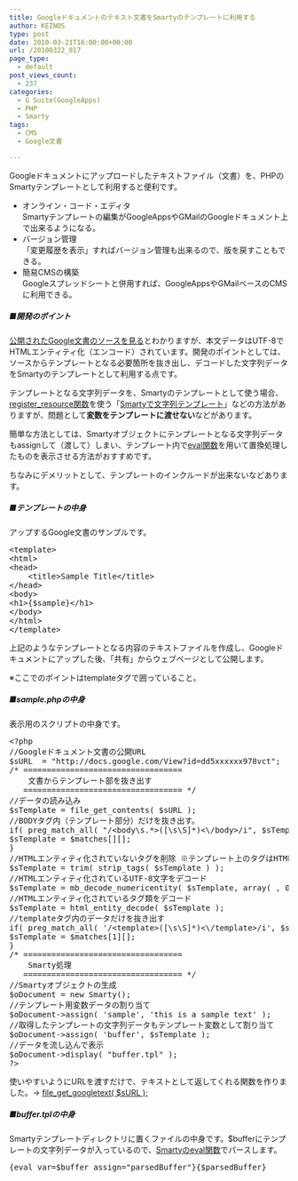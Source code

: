 ```yaml
---
title: Googleドキュメントのテキスト文書をSmartyのテンプレートに利用する
author: KEINOS
type: post
date: 2010-03-21T16:00:00+00:00
url: /20100322_817
page_type:
  - default
post_views_count:
  - 237
categories:
  - G Suite(GoogleApps)
  - PHP
  - Smarty
tags:
  - CMS
  - Google文書

---
```

<div class="section">
  <p>
    Googleドキュメントにアップロードしたテキストファイル（文書）を、PHPのSmartyテンプレートとして利用すると便利です。
  </p>
  
  <ul>
    <li>
      オンライン・コード・エディタ<br />Smartyテンプレートの編集がGoogleAppsやGMailのGoogleドキュメント上で出来るようになる。
    </li>
    <li>
      バージョン管理<br />「変更履歴を表示」すればバージョン管理も出来るので、版を戻すこともできる。
    </li>
    <li>
      簡易CMSの構築<br />Googleスプレッドシートと併用すれば、GoogleAppsやGMailベースのCMSに利用できる。
    </li>
  </ul>
  
  <h5 id="outline__1">
    ■開発のポイント
  </h5>
  
  <p>
    <a href="http://docs.google.com/View?id=dd5x39kq_12sh978vct" target="_blank">公開されたGoogle文書のソースを見る</a>とわかりますが、本文データはUTF-8でHTMLエンティティ化（エンコード）されています。開発のポイントとしては、ソースからテンプレートとなる必要箇所を抜き出し、デコードした文字列データをSmartyのテンプレートとして利用する点です。
  </p>
  
  <p>
    テンプレートとなる文字列データを、Smartyのテンプレートとして使う場合、<a href="http://www.smarty.net/manual/ja/api.register.resource.php" target="_blank">register_resource関数</a>を使う「<a href="http://d.hatena.ne.jp/taraburo/20080804/1217867314" target="_blank">Smartyで文字列テンプレート</a>」などの方法がありますが、問題として<span style="font-weight:bold;" class="deco">変数をテンプレートに渡せない</span>などがあります。
  </p>
  
  <p>
    簡単な方法としては、Smartyオブジェクトにテンプレートとなる文字列データもassignして（渡して）しまい、テンプレート内で<a href="http://www.smarty.net/manual/ja/language.function.eval.php" target="_blank">eval関数</a>を用いて置換処理したものを表示させる方法がおすすめです。
  </p>
  
  <p>
    ちなみにデメリットとして、テンプレートのインクルードが出来ないなどあります。
  </p>
  
  <h5 id="outline__2">
    ■テンプレートの中身
  </h5>
  
  <p>
    アップするGoogle文書のサンプルです。
  </p>
  
  <pre class="syntax-highlight">
<span class="synIdentifier">&#60;</span>template<span class="synIdentifier">&#62;</span>
<span class="synIdentifier">&#60;</span><span class="synStatement">html</span><span class="synIdentifier">&#62;</span>
<span class="synIdentifier">&#60;</span><span class="synStatement">head</span><span class="synIdentifier">&#62;</span>
<span class="synPreProc">    </span><span class="synIdentifier">&#60;</span><span class="synStatement">title</span><span class="synIdentifier">&#62;</span>Sample Title<span class="synIdentifier">&#60;/</span><span class="synStatement">title</span><span class="synIdentifier">&#62;</span>
<span class="synIdentifier">&#60;/</span><span class="synStatement">head</span><span class="synIdentifier">&#62;</span>
<span class="synIdentifier">&#60;</span><span class="synStatement">body</span><span class="synIdentifier">&#62;</span>
<span class="synIdentifier">&#60;</span><span class="synStatement">h1</span><span class="synIdentifier">&#62;</span>{$sample}<span class="synIdentifier">&#60;/</span><span class="synStatement">h1</span><span class="synIdentifier">&#62;</span>
<span class="synIdentifier">&#60;/</span><span class="synStatement">body</span><span class="synIdentifier">&#62;</span>
<span class="synIdentifier">&#60;/</span><span class="synStatement">html</span><span class="synIdentifier">&#62;</span>
<span class="synIdentifier">&#60;/</span>template<span class="synIdentifier">&#62;</span>
</pre>
  
  <p>
    上記のようなテンプレートとなる内容のテキストファイルを作成し、Googleドキュメントにアップした後、「共有」からウェブページとして公開します。
  </p>
  
  <p>
    ※ここでのポイントはtemplateタグで囲っていること。
  </p>
  
  <p>
  </p>
  
  <h5 id="outline__3">
    ■sample.phpの中身
  </h5>
  
  <p>
    表示用のスクリプトの中身です。
  </p>
  
  <pre class="syntax-highlight">
<span class="synSpecial">&#60;?php</span>
<span class="synComment">//Googleドキュメント文書の公開URL</span>
<span class="synStatement">$</span><span class="synIdentifier">sURL</span>  <span class="synStatement">=</span> &#34;<span class="synConstant">http://docs.google.com/View?id=dd5xxxxxx978vct</span>&#34;;
<span class="synComment">/* ==================================</span>
<span class="synComment">    文書からテンプレート部を抜き出す</span>
<span class="synComment">   ================================== */</span>
<span class="synComment">//データの読み込み</span>
<span class="synStatement">$</span><span class="synIdentifier">sTemplate</span> <span class="synStatement">=</span> <span class="synIdentifier">file_get_contents</span><span class="synSpecial">(</span> <span class="synStatement">$</span><span class="synIdentifier">sURL</span> <span class="synSpecial">)</span>;
<span class="synComment">//BODYタグ内（テンプレート部分）だけを抜き出す。</span>
<span class="synStatement">if</span><span class="synSpecial">(</span> <span class="synIdentifier">preg_match_all</span><span class="synSpecial">(</span> &#34;<span class="synConstant">/&#60;body\s.*&#62;([\s\S]*)&#60;\/body&#62;/i</span>&#34;, <span class="synStatement">$</span><span class="synIdentifier">sTemplate</span>, <span class="synStatement">$</span><span class="synIdentifier">matches</span> <span class="synSpecial">)</span> <span class="synSpecial">){</span>
<span class="synStatement">$</span><span class="synIdentifier">sTemplate</span> <span class="synStatement">=</span> <span class="synStatement">$</span><span class="synIdentifier">matches</span><span class="synSpecial">[</span><span class="synConstant"></span><span class="synSpecial">][</span><span class="synConstant"></span><span class="synSpecial">]</span>;
<span class="synSpecial">}</span>
<span class="synComment">//HTMLエンティティ化されていないタグを削除 ※テンプレート上のタグはHTMLエンティティ化されている為</span>
<span class="synStatement">$</span><span class="synIdentifier">sTemplate</span> <span class="synStatement">=</span> <span class="synIdentifier">trim</span><span class="synSpecial">(</span> <span class="synIdentifier">strip_tags</span><span class="synSpecial">(</span> <span class="synStatement">$</span><span class="synIdentifier">sTemplate</span> <span class="synSpecial">)</span> <span class="synSpecial">)</span>;
<span class="synComment">//HTMLエンティティ化されているUTF-8文字をデコード</span>
<span class="synStatement">$</span><span class="synIdentifier">sTemplate</span> <span class="synStatement">=</span> <span class="synIdentifier">mb_decode_numericentity</span><span class="synSpecial">(</span> <span class="synStatement">$</span><span class="synIdentifier">sTemplate</span>, <span class="synType">array</span><span class="synSpecial">(</span> <span class="synConstant"></span>, <span class="synConstant">0xffff</span>, <span class="synConstant"></span>, <span class="synConstant">0xffff</span> <span class="synSpecial">)</span>, &#34;<span class="synConstant">UTF-8</span>&#34; <span class="synSpecial">)</span>;
<span class="synComment">//HTMLエンティティ化されているタグ類をデコード</span>
<span class="synStatement">$</span><span class="synIdentifier">sTemplate</span> <span class="synStatement">=</span> <span class="synIdentifier">html_entity_decode</span><span class="synSpecial">(</span> <span class="synStatement">$</span><span class="synIdentifier">sTemplate</span> <span class="synSpecial">)</span>;
<span class="synComment">//templateタグ内のデータだけを抜き出す</span>
<span class="synStatement">if</span><span class="synSpecial">(</span> <span class="synIdentifier">preg_match_all</span><span class="synSpecial">(</span> '<span class="synConstant">/&#60;template&#62;([\s\S]*)&#60;\/template&#62;/i</span>', <span class="synStatement">$</span><span class="synIdentifier">sTemplate</span>, <span class="synStatement">$</span><span class="synIdentifier">matches</span> <span class="synSpecial">)</span> <span class="synSpecial">){</span>
<span class="synStatement">$</span><span class="synIdentifier">sTemplate</span> <span class="synStatement">=</span> <span class="synStatement">$</span><span class="synIdentifier">matches</span><span class="synSpecial">[</span><span class="synConstant">1</span><span class="synSpecial">][</span><span class="synConstant"></span><span class="synSpecial">]</span>;
<span class="synSpecial">}</span>
<span class="synComment">/* ==================================</span>
<span class="synComment">    Smarty処理</span>
<span class="synComment">   ================================== */</span>
<span class="synComment">//Smartyオブジェクトの生成</span>
<span class="synStatement">$</span><span class="synIdentifier">oDocument</span> <span class="synStatement">=</span> <span class="synPreProc">new</span> Smarty<span class="synSpecial">()</span>;
<span class="synComment">//テンプレート用変数データの割り当て</span>
<span class="synStatement">$</span><span class="synIdentifier">oDocument</span><span class="synType">-&#62;</span><span class="synIdentifier">assign</span><span class="synSpecial">(</span> '<span class="synConstant">sample</span>', '<span class="synConstant">this is a sample text</span>' <span class="synSpecial">)</span>;
<span class="synComment">//取得したテンプレートの文字列データもテンプレート変数として割り当て</span>
<span class="synStatement">$</span><span class="synIdentifier">oDocument</span><span class="synType">-&#62;</span><span class="synIdentifier">assign</span><span class="synSpecial">(</span> '<span class="synConstant">buffer</span>', <span class="synStatement">$</span><span class="synIdentifier">sTemplate</span> <span class="synSpecial">)</span>;
<span class="synComment">//データを流し込んで表示</span>
<span class="synStatement">$</span><span class="synIdentifier">oDocument</span><span class="synType">-&#62;</span>display<span class="synSpecial">(</span> &#34;<span class="synConstant">buffer.tpl</span>&#34; <span class="synSpecial">)</span>;
<span class="synSpecial">?&#62;</span>
</pre>
  
  <p>
    使いやすいようにURLを渡すだけで、テキストとして返してくれる関数を作りました。→ <a href="https://gist.githubusercontent.com/KEINOS/11706d56606f6f927c8a5e5c7fcf2674/raw/f05b66f38b0542f8e9e66a47079fab216c03e1cc/function.file_get_googletext.php" target="_blank">file_get_googletext( $sURL );</a>
  </p>
  
  <h5 id="outline__4">
    ■buffer.tplの中身
  </h5>
  
  <p>
    Smartyテンプレートディレクトリに置くファイルの中身です。$bufferにテンプレートの文字列データが入っているので、<a href="http://www.smarty.net/manual/ja/language.function.eval.php" target="_blank">Smartyのeval関数</a>でパースします。
  </p>
  
  <pre>
{eval var=$buffer assign="parsedBuffer"}{$parsedBuffer}
</pre>
</div>